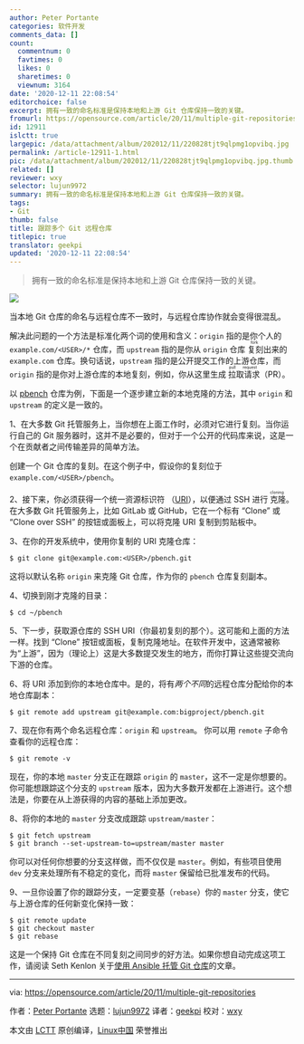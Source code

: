 ```yaml
---
author: Peter Portante
categories: 软件开发
comments_data: []
count:
  commentnum: 0
  favtimes: 0
  likes: 0
  sharetimes: 0
  viewnum: 3164
date: '2020-12-11 22:08:54'
editorchoice: false
excerpt: 拥有一致的命名标准是保持本地和上游 Git 仓库保持一致的关键。
fromurl: https://opensource.com/article/20/11/multiple-git-repositories
id: 12911
islctt: true
largepic: /data/attachment/album/202012/11/220828tjt9qlpmg1opvibq.jpg
permalink: /article-12911-1.html
pic: /data/attachment/album/202012/11/220828tjt9qlpmg1opvibq.jpg.thumb.jpg
related: []
reviewer: wxy
selector: lujun9972
summary: 拥有一致的命名标准是保持本地和上游 Git 仓库保持一致的关键。
tags:
- Git
thumb: false
title: 跟踪多个 Git 远程仓库
titlepic: true
translator: geekpi
updated: '2020-12-11 22:08:54'
---
```



> 
> 拥有一致的命名标准是保持本地和上游 Git 仓库保持一致的关键。
> 
> 
> 


![](/data/attachment/album/202012/11/220828tjt9qlpmg1opvibq.jpg)


当本地 Git 仓库的命名与远程仓库不一致时，与远程仓库协作就会变得很混乱。


解决此问题的一个方法是标准化两个词的使用和含义：`origin` 指的是你个人的 `example.com/<USER>/*` 仓库，而 `upstream` 指的是你从 `origin` 仓库<ruby> 复刻 <rt>  fork </rt></ruby>出来的 `example.com` 仓库。换句话说，`upstream` 指的是公开提交工作的上游仓库，而 `origin` 指的是你对上游仓库的本地复刻，例如，你从这里生成<ruby> 拉取请求 <rt>  pull request </rt></ruby>（PR）。


以 [pbench](https://github.com/distributed-system-analysis/pbench) 仓库为例，下面是一个逐步建立新的本地克隆的方法，其中 `origin` 和 `upstream` 的定义是一致的。


1、在大多数 Git 托管服务上，当你想在上面工作时，必须对它进行复刻。当你运行自己的 Git 服务器时，这并不是必要的，但对于一个公开的代码库来说，这是一个在贡献者之间传输差异的简单方法。


创建一个 Git 仓库的复刻。在这个例子中，假设你的复刻位于 `example.com/<USER>/pbench`。


2、接下来，你必须获得一个统一资源标识符 （[URI](https://en.wikipedia.org/wiki/Uniform_Resource_Identifier)），以便通过 SSH 进行<ruby> 克隆 <rt>  cloning </rt></ruby>。在大多数 Git 托管服务上，比如 GitLab 或 GitHub，它在一个标有 “Clone” 或 “Clone over SSH” 的按钮或面板上，可以将克隆 URI 复制到剪贴板中。


3、在你的开发系统中，使用你复制的 URI 克隆仓库：



```
$ git clone git@example.com:<USER>/pbench.git

```

这将以默认名称 `origin` 来克隆 Git 仓库，作为你的 `pbench` 仓库复刻副本。


4、切换到刚才克隆的目录：



```
$ cd ~/pbench

```

5、下一步，获取源仓库的 SSH URI（你最初复刻的那个）。这可能和上面的方法一样。找到 “Clone” 按钮或面板，复制克隆地址。在软件开发中，这通常被称为“上游”，因为（理论上）这是大多数提交发生的地方，而你打算让这些提交流向下游的仓库。


6、将 URI 添加到你的本地仓库中。是的，将有*两个不同*的远程仓库分配给你的本地仓库副本：



```
$ git remote add upstream git@example.com:bigproject/pbench.git

```

7、现在你有两个命名远程仓库：`origin` 和 `upstream`。 你可以用 `remote` 子命令查看你的远程仓库：



```
$ git remote -v

```

现在，你的本地 `master` 分支正在跟踪 `origin` 的 `master`，这不一定是你想要的。你可能想跟踪这个分支的 `upstream` 版本，因为大多数开发都在上游进行。这个想法是，你要在从上游获得的内容的基础上添加更改。


8、将你的本地的 `master` 分支改成跟踪 `upstream/master`：



```
$ git fetch upstream
$ git branch --set-upstream-to=upstream/master master

```

你可以对任何你想要的分支这样做，而不仅仅是 `master`。例如，有些项目使用 `dev` 分支来处理所有不稳定的变化，而将 `master` 保留给已批准发布的代码。


9、一旦你设置了你的跟踪分支，一定要变基（`rebase`）你的 `master` 分支，使它与上游仓库的任何新变化保持一致：



```
$ git remote update
$ git checkout master
$ git rebase

```

这是一个保持 Git 仓库在不同复刻之间同步的好方法。如果你想自动完成这项工作，请阅读 Seth Kenlon 关于[使用 Ansible 托管 Git 仓库](https://opensource.com/article/19/11/how-host-github-gitlab-ansible)的文章。




---


via: <https://opensource.com/article/20/11/multiple-git-repositories>


作者：[Peter Portante](https://opensource.com/users/portante) 选题：[lujun9972](https://github.com/lujun9972) 译者：[geekpi](https://github.com/geekpi) 校对：[wxy](https://github.com/wxy)


本文由 [LCTT](https://github.com/LCTT/TranslateProject) 原创编译，[Linux中国](https://linux.cn/) 荣誉推出